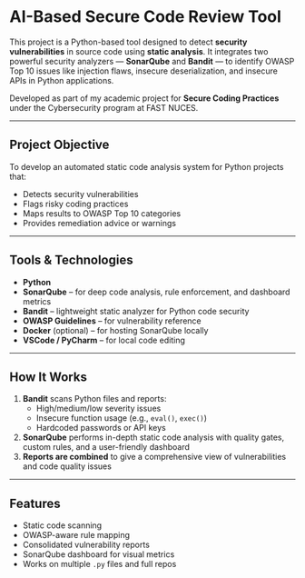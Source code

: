 # AI-Based Secure Code Review Tool

This project is a Python-based tool designed to detect **security vulnerabilities** in source code using **static analysis**. It integrates two powerful security analyzers — **SonarQube** and **Bandit** — to identify OWASP Top 10 issues like injection flaws, insecure deserialization, and insecure APIs in Python applications.

Developed as part of my academic project for **Secure Coding Practices** under the Cybersecurity program at FAST NUCES.

---

## Project Objective

To develop an automated static code analysis system for Python projects that:
- Detects security vulnerabilities
- Flags risky coding practices
- Maps results to OWASP Top 10 categories
- Provides remediation advice or warnings

---

## Tools & Technologies

- **Python**
- **SonarQube** – for deep code analysis, rule enforcement, and dashboard metrics
- **Bandit** – lightweight static analyzer for Python code security
- **OWASP Guidelines** – for vulnerability reference
- **Docker** (optional) – for hosting SonarQube locally
- **VSCode / PyCharm** – for local code editing

---

## How It Works

1. **Bandit** scans Python files and reports:
   - High/medium/low severity issues
   - Insecure function usage (e.g., `eval()`, `exec()`)
   - Hardcoded passwords or API keys
2. **SonarQube** performs in-depth static code analysis with quality gates, custom rules, and a user-friendly dashboard
3. **Reports are combined** to give a comprehensive view of vulnerabilities and code quality issues

---

## Features

- Static code scanning
- OWASP-aware rule mapping
- Consolidated vulnerability reports
- SonarQube dashboard for visual metrics
- Works on multiple `.py` files and full repos
